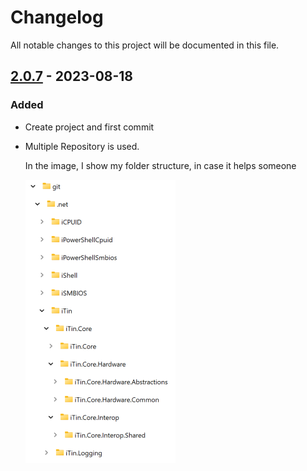 ﻿# Changelog
All notable changes to this project will be documented in this file.

## [2.0.7] - 2023-08-18

### Added

  - Create project and first commit

  - Multiple Repository is used.

    In the image, I show my folder structure, in case it helps someone

    ![multi-repo.png][mutli-repo] 

[mutli-repo]: ./assets/multi-repo.png "folder structure"

[2.0.7]: https://github.com/iAJTin/iTin.Core/releases/tag/v2.0.7
